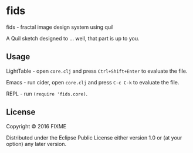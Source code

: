 # fids

fids - fractal image design system using quil

A Quil sketch designed to ... well, that part is up to you.

## Usage

LightTable - open `core.clj` and press `Ctrl+Shift+Enter` to evaluate the file.

Emacs - run cider, open `core.clj` and press `C-c C-k` to evaluate the file.

REPL - run `(require 'fids.core)`.

## License

Copyright © 2016 FIXME

Distributed under the Eclipse Public License either version 1.0 or (at
your option) any later version.
